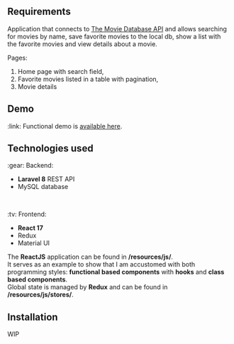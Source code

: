 ## Requirements

<p>Application that connects to <a href="https://developers.themoviedb.org/3/getting-started/introduction">The Movie Database API</a> and allows searching for movies by name, save favorite movies to the local db, show a list with the favorite movies and view details about a movie.</p>
<p>Pages:</p>
<ol>
    <li>Home page with search field,</li>
    <li>Favorite movies listed in a table with pagination,</li>
    <li>Movie details</li>
</ol>

## Demo

<p>
    :link: Functional demo is <a href="https://moviedb.artizanatweb.ro">available here</a>.
</p>

## Technologies used

<p>:gear: Backend:</p>
<ul>
    <li><b>Laravel 8</b> REST API</li>
    <li>MySQL database</li>
</ul>
<br />
<p>:tv: Frontend:</p>
<ul>
    <li><b>React 17</b></li>
    <li>Redux</li>
    <li>Material UI</li>
</ul>
<p>
    The <b>ReactJS</b> application can be found in <b>/resources/js/</b>.<br />
    It serves as an example to show that I am accustomed with both programming styles: <b>functional based components</b> with <b>hooks</b> and <b>class based components</b>.<br />
    Global state is managed by <b>Redux</b> and can be found in <b>/resources/js/stores/</b>.
</p>

## Installation

<p>WIP</p>
